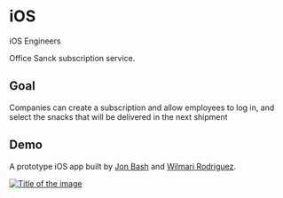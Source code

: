 # iOS
iOS Engineers

Office Sanck subscription service. 

## Goal

Companies can create a subscription and allow employees to log in, and select the snacks that will be delivered in the next shipment

## Demo 

A prototype iOS app built by [Jon Bash](http://www.jonbash.com) and [Wilmari Rodriguez](https://www.linkedin.com/in/wilmari-rodriguez/).

[![Title of the image](http://img.youtube.com/vi/t5JnN6r9C-s/0.jpg)](http://www.youtube.com/watch?v=t5JnN6r9C-s)
